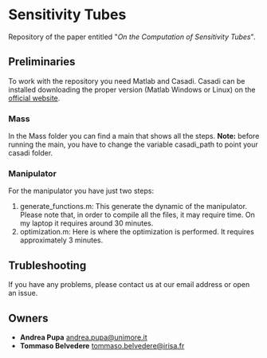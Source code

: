 
# Sensitivity Tubes
Repository of the paper entitled "*On the Computation of Sensitivity Tubes*".

## Preliminaries
To work with the repository you need Matlab and Casadi.
Casadi can be installed downloading the proper version (Matlab Windows or Linux) on the [official website](https://web.casadi.org/get/).

### Mass
In the Mass folder you can find a main that shows all the steps.
**Note:** before running the main, you have to change the variable casadi_path to point your casadi folder.

### Manipulator
For the manipulator you have just two steps:
1. generate_functions.m: This generate the dynamic of the manipulator. Please note that, in order to compile all the files, it may require time. On my laptop it requires around 30 minutes.
2. optimization.m: Here is where the optimization is performed. It requires approximately 3 minutes.

## Trubleshooting
If you have any problems, please contact us at our email address or open an issue.

## Owners
- **Andrea Pupa** andrea.pupa@unimore.it
- **Tommaso Belvedere** tommaso.belvedere@irisa.fr

